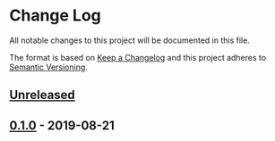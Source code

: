 # Change Log


All notable changes to this project will be documented in this file.

The format is based on [Keep a Changelog](http://keepachangelog.com/en/1.0.0/)
and this project adheres to [Semantic Versioning](http://semver.org/spec/v2.0.0.html).


## [Unreleased]


## [0.1.0] - 2019-08-21


[Unreleased]: https://github.com/logur/adapter-kit/compare/v0.1.0...HEAD
[0.1.0]: https://github.com/logur/adapter-kit/compare/v0.0.0...v0.1.0
